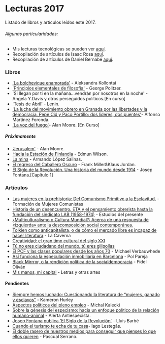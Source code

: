 # Lecturas 2017
Listado de libros y artículos leídos este 2017.


###### Algunas particularidades:
 - Mis lecturas tecnológicas se pueden ver [aquí]().
 - Recopilación de artículos de Isaac Rosa [aquí](https://github.com/odeclasonarres/Lecturas2017/blob/master/Rosa%26Bernab%C3%A9.md#artículos-de-isaac-rosa).
 - Recopilación de artículos de Daniel Bernabé [aquí](https://github.com/odeclasonarres/Lecturas2017/blob/master/Rosa%26Bernab%C3%A9.md#artículos-de-daniel-bernabé).


### Libros
 - ['La bolchevique enamorada'](https://docs.google.com/file/d/0Bw5Zm10Cq88HMjY2MGVjZGQtNzQ5My00YTM3LTg4NjYtNTM3NzBjOGYzZDg0/edit) - Aleksandra Kollontai
 - ['Principios elementales de filosofía'](http://archivo.juventudes.org/textos/Georges%20Politzer/Principios%20Elementales%20de%20Filosofia.pdf) - George Politzer.
 - 'Si llegan por ti en la mañana...vendrán por nosotros en la noche' - Angela Y.Davis y otros perseguidos políticos.[En curso]
 - ['Tesis de Abril'](http://www.pcandalucia.org/wp-content/uploads/2017/04/tesis-de-abril-libre-distribucio%CC%81n.pdf) - Lenin.
 - ['La lucha del movimiento obrero en Granada por las libertades y la democracia. Pepe Cid y Paco Portillo: dos líderes, dos puentes'](http://datos.bne.es/edicion/a5309981.html)- Alfonso Martínez Foronda.
 - ['La voz del fuego'](http://espapdf.com/book/la-voz-del-fuego/)- Alan Moore. [En Curso]




##### Próximamente
- ['Jerusalem'](https://www.cinemascomics.com/adios-comics-alan-moore/) - Alan Moore.
- [Hacia la Estación de Finlandia]() - Edmun Wilson.
- [La mina](http://www.fim.org.es/media/1/1857.pdf) - Armando López Salinas.
- [El regreso del Caballero Oscuro](https://www.ecccomics.com/comic/batman-el-regreso-del-caballero-oscuro-sexta-3205.aspx) - Frank Miller&Klaus Jordan.
- [El Siglo de la Revolución. Una historia del mundo desde 1914](https://www.marcialpons.es/static/pdf/9788416771509.pdf) - Josep Fontana.[Capítulo 1]


### Artículos
 - [Las mujeres en la prehistoria: Del Comunismo Primitivo a la Esclavitud.](https://formacionmujerescomunistas.wordpress.com/2017/03/22/las-mujeres-en-la-prehistoria-del-comunismo-primitivo-a-la-esclavitud/) - Formación de Mujeres Comunistas
 - [Historia de un desencuentro. ETA y el pensamiento obrerista hasta la fundación del sindicato LAB (1958-1974)](http://estudiosdelpresente.blogspot.com.es/2017/04/historia-de-un-desencuentro-eta-y-el.html) - Estudios del presente
 - [¿Multiculturalismo o Cultura Mundial?: Acerca de una respuesta de «izquierda» ante la descomposición social contemporánea.](http://breaktheirhaughtypower.org/multiculturalismo-o-cultura-mundial-acerca-de-una-respuesta-de-izquierda-ante-la-descomposicion-social-contemporanea/)
 - [Tolkien como anticapitalista, o de cómo el mercado libre es incapaz de hacer literatura](https://lacavernadefilosofia.wordpress.com/2013/12/27/tolkien-como-anticapitalista-o-de-como-el-mercado-libre-es-incapaz-de-hacer-literatura/) - La Caverna
 - [Creatividad: el gran timo cultural del siglo XXI](http://www.elconfidencial.com/cultura/2016-07-05/creatividad-desigualdad-paradojas-de-lo-cool_1226078/)
 - [Tú no eres ciudadano del mundo, tú eres gilipollas](http://www.yonlok.com/no-eres-ciudadano-del-mundo/)
 - [El PCF y las clases populares desde los años 70](http://www.jaimelago.org/node/146) - Michael Verbauwhede
 - [Así funciona la especulación inmobiliaria en Barcelona](http://www.huffingtonpost.es/2017/03/29/asi-funciona-la-especulacion-inmobiliaria-en-barcelona_a_22017385/) - Pol Pareja
 - [Black Mirrror, o la rendición política de la socialdemocracia](http://www.polikracia.com/black-mirror-o-la-rendicion-politica-de-la-socialdemocracia/) - Fidel Oliván
 - [Mis manos, mi capital](http://letrasyotrasartes.blogspot.com.es/2012/05/mis-manos-mi-capital.html) - Letras y otras artes

#### Pendientes
- [Siempre hemos luchado: Cuestionando la literatura de “mujeres, ganado y esclavos”](http://www.fantasticaficcion.com/index.php/articulo-invitado-siempre-hemos-luchado-cuestionando-la-literatura-de-mujeres-ganado-y-esclavos-de-kameron-hurley/) - Kameron Hurley
- [Aspectos políticos del pleno empleo](http://www.olafinanciera.unam.mx/new_web/21/pdfs/KaleckiOlaFinanciera21.pdf) - Michal Kalecki
- [Sobre la génesis del especismo: hacia un enfoque político de la relación humano-animal](https://a-antiespecista.com/2016/12/11/sobre-la-genesis-del-especismo-hacia-un-enfoque-politico-de-la-relacion-humano-animal-por-marco-maurizi/) - Alerta Antiespecista.
- [Josep Fontana publica 'El Siglo de la Revolución'](http://lamentable.org/siglo-revolucion-recapitulacion-y-final-abierto/) - Lluís Barbé
- [Cuando el turismo te echa de tu casa](http://ctxt.es/es/20170517/Firmas/12838/Gentrificacion-barrios-turismo-sur-alquiler.htm)- Iago Lestegás.
- [El doble rasero de nuestros medios para conseguir que pienses lo que ellos quieren](http://blogs.publico.es/otrasmiradas/9019/9019/) - Pascual Serrano.
